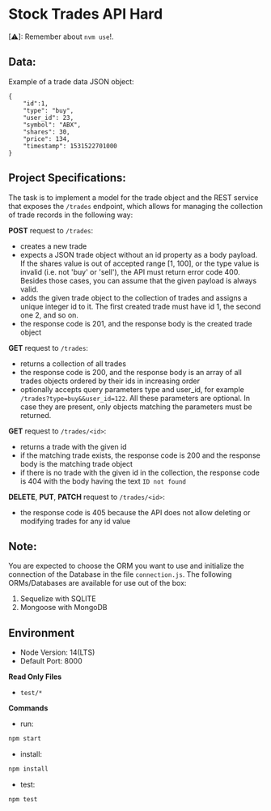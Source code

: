 # Stock Trades API Hard

[⚠]: Remember about `nvm use`!.

## Data:

Example of a trade data JSON object:

```
{
    "id":1,
    "type": "buy",
    "user_id": 23,
    "symbol": "ABX",
    "shares": 30,
    "price": 134,
    "timestamp": 1531522701000
}
```

## Project Specifications:

The task is to implement a model for the trade object and the REST service that exposes the `/trades` endpoint, which allows for managing the collection of trade records in the following way:

**POST** request to `/trades`:

- creates a new trade
- expects a JSON trade object without an id property as a body payload. If the shares value is out of accepted range [1, 100], or the type value is invalid (i.e. not 'buy' or 'sell'), the API must return error code 400. Besides those cases, you can assume that the given payload is always valid.
- adds the given trade object to the collection of trades and assigns a unique integer id to it. The first created trade must have id 1, the second one 2, and so on.
- the response code is 201, and the response body is the created trade object

**GET** request to `/trades`:

- returns a collection of all trades
- the response code is 200, and the response body is an array of all trades objects ordered by their ids in increasing order
- optionally accepts query parameters type and user_id, for example `/trades?type=buy&&user_id=122`. All these parameters are optional. In case they are present, only objects matching the parameters must be returned.

**GET** request to `/trades/<id>`:

- returns a trade with the given id
- if the matching trade exists, the response code is 200 and the response body is the matching trade object
- if there is no trade with the given id in the collection, the response code is 404 with the body having the text `ID not found`

**DELETE**, **PUT**, **PATCH** request to `/trades/<id>`:

- the response code is 405 because the API does not allow deleting or modifying trades for any id value

## Note:

You are expected to choose the ORM you want to use and initialize the connection of the Database in the file `connection.js`. The following ORMs/Databases are available for use out of the box:

1. Sequelize with SQLITE
2. Mongoose with MongoDB

## Environment

- Node Version: 14(LTS)
- Default Port: 8000

**Read Only Files**

- `test/*`

**Commands**

- run:

```bash
npm start
```

- install:

```bash
npm install
```

- test:

```bash
npm test
```
